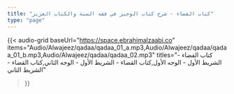 ```yaml
---
title: "كتاب القضاء - شرح كتاب الوجيز في فقه السنة والكتاب العزيز"
type: "page"
---
```


{{< audio-grid 
  baseUrl="https://space.ebrahimalzaabi.co"
  items="Audio/Alwajeez/qadaa/qadaa_01_a.mp3,Audio/Alwajeez/qadaa/qadaa_01_b.mp3,Audio/Alwajeez/qadaa/qadaa_02.mp3"
  titles="كتاب القضاء - الشريط الأول - الوجه الأول,كتاب القضاء - الشريط الأول - الوجه الثاني,كتاب القضاء - الشريط الثاني"
>}} 